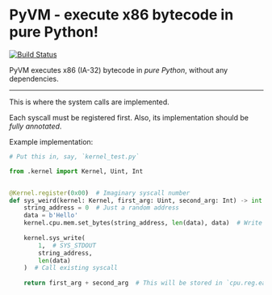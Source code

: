 # PyVM - execute x86 bytecode in pure Python!

[![Build Status](https://travis-ci.org/ForceBru/PyVM.svg?branch=master)](https://travis-ci.org/ForceBru/PyVM)

PyVM executes x86 (IA-32) bytecode in _pure Python_, without any dependencies.

------

This is where the system calls are implemented.

Each syscall must be registered first. Also, its implementation should be _fully annotated_.

Example implementation:

```python
# Put this in, say, `kernel_test.py`

from .kernel import Kernel, Uint, Int


@Kernel.register(0x00)  # Imaginary syscall number
def sys_weird(kernel: Kernel, first_arg: Uint, second_arg: Int) -> int:
    string_address = 0  # Just a random address
    data = b'Hello'
    kernel.cpu.mem.set_bytes(string_address, len(data), data)  # Write to memory
    
    kernel.sys_write(
        1,  # SYS_STDOUT
        string_address,
        len(data)
    )  # Call existing syscall
    
    return first_arg + second_arg  # This will be stored in `cpu.reg.eax`

```
